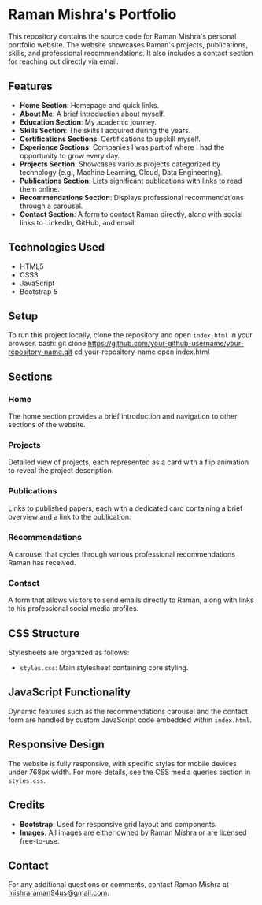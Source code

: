 # Raman Mishra's Portfolio

This repository contains the source code for Raman Mishra's personal portfolio website. The website showcases Raman's projects, publications, skills, and professional recommendations. It also includes a contact section for reaching out directly via email.

## Features

- **Home Section**: Homepage and quick links.
- **About Me**: A brief introduction about myself.
- **Education Section**: My academic journey.
- **Skills Section**: The skills I acquired during the years.
- **Certifications Sections**: Certifications to upskill myself.
- **Experience Sections**: Companies I was part of where I had the opportunity to grow every day.
- **Projects Section**: Showcases various projects categorized by technology (e.g., Machine Learning, Cloud, Data Engineering).
- **Publications Section**: Lists significant publications with links to read them online.
- **Recommendations Section**: Displays professional recommendations through a carousel.
- **Contact Section**: A form to contact Raman directly, along with social links to LinkedIn, GitHub, and email.

## Technologies Used

- HTML5
- CSS3
- JavaScript
- Bootstrap 5

## Setup

To run this project locally, clone the repository and open `index.html` in your browser.
bash:
git clone https://github.com/your-github-username/your-repository-name.git
cd your-repository-name
open index.html


## Sections

### Home
The home section provides a brief introduction and navigation to other sections of the website.

### Projects
Detailed view of projects, each represented as a card with a flip animation to reveal the project description.

### Publications
Links to published papers, each with a dedicated card containing a brief overview and a link to the publication.

### Recommendations
A carousel that cycles through various professional recommendations Raman has received.

### Contact
A form that allows visitors to send emails directly to Raman, along with links to his professional social media profiles.

## CSS Structure

Stylesheets are organized as follows:
- `styles.css`: Main stylesheet containing core styling.

## JavaScript Functionality

Dynamic features such as the recommendations carousel and the contact form are handled by custom JavaScript code embedded within `index.html`.

## Responsive Design

The website is fully responsive, with specific styles for mobile devices under 768px width. For more details, see the CSS media queries section in `styles.css`.

## Credits

- **Bootstrap**: Used for responsive grid layout and components.
- **Images**: All images are either owned by Raman Mishra or are licensed free-to-use.

## Contact

For any additional questions or comments, contact Raman Mishra at [mishraraman94us@gmail.com](mailto:mishraraman94us@gmail.com).
